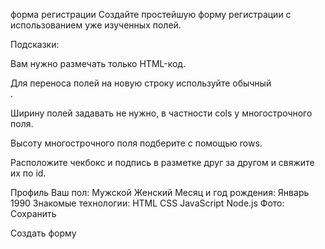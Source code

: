 форма регистрации
Создайте простейшую форму регистрации с использованием уже изученных полей.

Подсказки:

Вам нужно размечать только HTML-код.

Для переноса полей на новую строку используйте обычный <br>.

Ширину полей задавать не нужно, в частности cols у многострочного поля.

Высоту многострочного поля подберите с помощью rows.

Расположите чекбокс и подпись в разметке друг за другом и свяжите их по id.


Профиль
Ваш пол: Мужской Женский Месяц и год рождения: Январь 1990 Знакомые технологии: HTML CSS JavaScript Node.js Фото: Сохранить

Создать форму